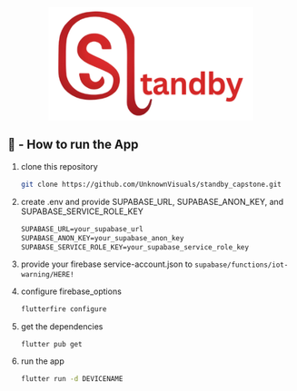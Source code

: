 <div align="center">
    <img src="assets/logo/logo.png" alt="Logo StandBy" width="360" align="center">
</div>

## 🏃 - How to run the App

1. clone this repository

   ```bash
   git clone https://github.com/UnknownVisuals/standby_capstone.git
   ```

2. create .env and provide SUPABASE_URL, SUPABASE_ANON_KEY, and SUPABASE_SERVICE_ROLE_KEY

   ```env
   SUPABASE_URL=your_supabase_url
   SUPABASE_ANON_KEY=your_supabase_anon_key
   SUPABASE_SERVICE_ROLE_KEY=your_supabase_service_role_key
   ```

3. provide your firebase service-account.json to `supabase/functions/iot-warning/HERE!`

4. configure firebase_options

   ```bash
   flutterfire configure
   ```

5. get the dependencies

   ```bash
   flutter pub get
   ```

6. run the app

   ```bash
   flutter run -d DEVICENAME
   ```
